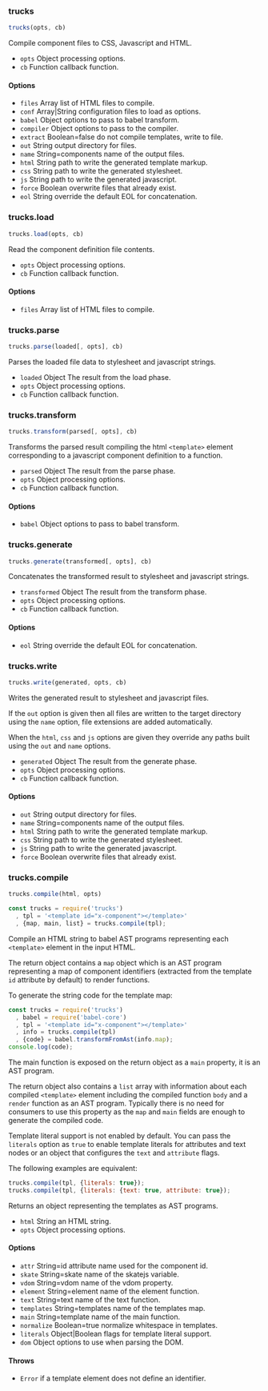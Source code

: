 ### trucks

```javascript
trucks(opts, cb)
```

Compile component files to CSS, Javascript and HTML.

* `opts` Object processing options.
* `cb` Function callback function.

#### Options

* `files` Array list of HTML files to compile.
* `conf` Array|String configuration files to load as options.
* `babel` Object options to pass to babel transform.
* `compiler` Object options to pass to the compiler.
* `extract` Boolean=false do not compile templates, write to file.
* `out` String output directory for files.
* `name` String=components name of the output files.
* `html` String path to write the generated template markup.
* `css` String path to write the generated stylesheet.
* `js` String path to write the generated javascript.
* `force` Boolean overwrite files that already exist.
* `eol` String override the default EOL for concatenation.

### trucks.load

```javascript
trucks.load(opts, cb)
```

Read the component definition file contents.

* `opts` Object processing options.
* `cb` Function callback function.

#### Options

* `files` Array list of HTML files to compile.

### trucks.parse

```javascript
trucks.parse(loaded[, opts], cb)
```

Parses the loaded file data to stylesheet and javascript strings.

* `loaded` Object The result from the load phase.
* `opts` Object processing options.
* `cb` Function callback function.

### trucks.transform

```javascript
trucks.transform(parsed[, opts], cb)
```

Transforms the parsed result compiling the html `<template>` element 
corresponding to a javascript component definition to a function.

* `parsed` Object The result from the parse phase.
* `opts` Object processing options.
* `cb` Function callback function.

#### Options

* `babel` Object options to pass to babel transform.

### trucks.generate

```javascript
trucks.generate(transformed[, opts], cb)
```

Concatenates the transformed result to stylesheet and javascript strings.

* `transformed` Object The result from the transform phase.
* `opts` Object processing options.
* `cb` Function callback function.

#### Options

* `eol` String override the default EOL for concatenation.

### trucks.write

```javascript
trucks.write(generated, opts, cb)
```

Writes the generated result to stylesheet and javascript files.

If the `out` option is given then all files are written to the target 
directory using the `name` option, file extensions are added automatically.

When the `html`, `css` and `js` options are given they override any paths 
built using the `out` and `name` options.

* `generated` Object The result from the generate phase.
* `opts` Object processing options.
* `cb` Function callback function.

#### Options

* `out` String output directory for files.
* `name` String=components name of the output files.
* `html` String path to write the generated template markup.
* `css` String path to write the generated stylesheet.
* `js` String path to write the generated javascript.
* `force` Boolean overwrite files that already exist.

### trucks.compile

```javascript
trucks.compile(html, opts)
```

```javascript
const trucks = require('trucks')
  , tpl = '<template id="x-component"></template>'
  , {map, main, list} = trucks.compile(tpl);
```

Compile an HTML string to babel AST programs representing each `<template>` 
element in the input HTML.

The return object contains a `map` object which is an AST program 
representing a map of component identifiers (extracted from the template 
`id` attribute by default) to render functions. 

To generate the string code for the template map:

```javascript
const trucks = require('trucks')
  , babel = require('babel-core')
  , tpl = '<template id="x-component"></template>'
  , info = trucks.compile(tpl)
  , {code} = babel.transformFromAst(info.map);
console.log(code);
```

The main function is exposed on the return object as a `main` property, it 
is an AST program.

The return object also contains a `list` array with information about each 
compiled `<template>` element including the compiled function `body` and 
a `render` function as an AST program. Typically there is no need for 
consumers to use this property as the `map` and `main` fields are enough 
to generate the compiled code.

Template literal support is not enabled by default. You can pass the 
`literals` option as `true` to enable template literals for attributes and 
text nodes or an object that configures the `text` and `attribute` flags.

The following examples are equivalent:

```javascript
trucks.compile(tpl, {literals: true});
trucks.compile(tpl, {literals: {text: true, attribute: true});
```

Returns an object representing the templates as AST programs.

* `html` String an HTML string.
* `opts` Object processing options.

#### Options

* `attr` String=id attribute name used for the component id.
* `skate` String=skate name of the skatejs variable.
* `vdom` String=vdom name of the vdom property.
* `element` String=element name of the element function.
* `text` String=text name of the text function.
* `templates` String=templates name of the templates map.
* `main` String=template name of the main function.
* `normalize` Boolean=true normalize whitespace in templates.
* `literals` Object|Boolean flags for template literal support.
* `dom` Object options to use when parsing the DOM.

#### Throws

* `Error` if a template element does not define an identifier.

